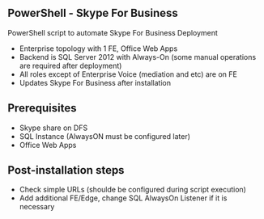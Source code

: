 ## PowerShell - Skype For Business
PowerShell script to automate Skype For Business Deployment
- Enterprise topology with 1 FE, Office Web Apps
- Backend is SQL Server 2012 with Always-On (some manual operations are required after deployment)
- All roles except of Enterprise Voice (mediation and etc) are on FE
- Updates Skype For Business after installation
## Prerequisites
 - Skype share on DFS 
 - SQL Instance (AlwaysON must be configured later)
 - Office Web Apps

## Post-installation steps 
- Check simple URLs (shoulde be configured during script execution) 
- Add additional FE/Edge, change SQL AlwaysOn Listener if it is necessary